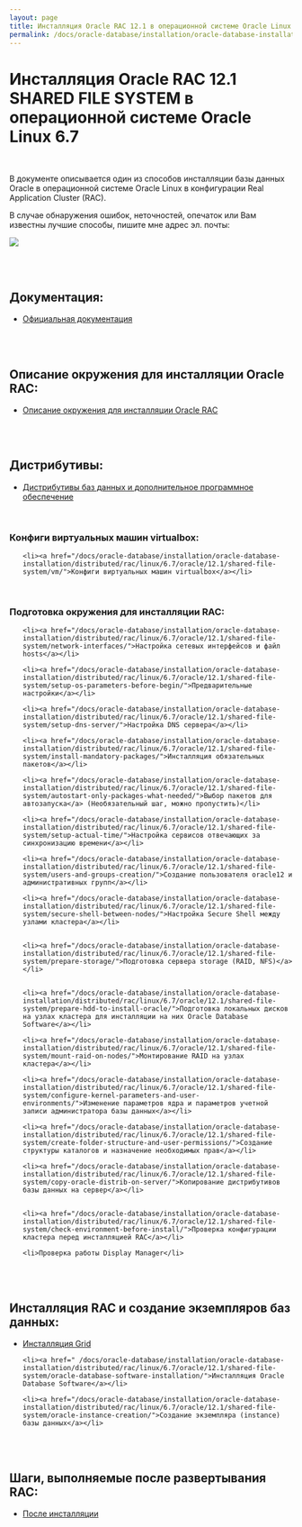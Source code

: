 ```yaml
---
layout: page
title: Инсталляция Oracle RAC 12.1 в операционной системе Oracle Linux 6.7 (SHARED FILE SYSTEM)
permalink: /docs/oracle-database/installation/oracle-database-installation/distributed/rac/linux/6.7/oracle/12.1/shared-file-system/
---
```


# Инсталляция Oracle RAC 12.1 SHARED FILE SYSTEM  в операционной системе Oracle Linux 6.7


<br/>

В документе описывается один из способов инсталляции базы данных Oracle в операционной системе Oracle Linux в конфигурации Real Application Cluster (RAC).


В случае обнаружения ошибок, неточностей, опечаток или Вам известны лучшие способы, пишите мне адрес эл. почты:


<div>
	<img src="http://img.fotografii.org/a3333333mail.gif" border="0">
</div>

<br/><br/>



## Документация:

<ul>
	<li><a href="/docs/oracle-database/installation/oracle-database-installation/distributed/rac/linux/6.7/oracle/12.1/shared-file-system/docs/">Официальная документация</a></li>
</ul>


<br/><br/>


## Описание окружения для инсталляции Oracle RAC:

<ul>
	<li><a href="/docs/oracle-database/installation/oracle-database-installation/distributed/rac/linux/6.7/oracle/12.1/shared-file-system/environment-description/">Описание окружения для инсталляции Oracle RAC</a></li>
</ul>



<br/><br/>
<h2>Дистрибутивы:</h2>


<ul>
	<li><a href="/docs/oracle-database/installation/oracle-database-installation/distributed/rac/linux/6.7/oracle/12.1/shared-file-system/distrib/">Дистрибутивы баз данных и дополнительное программное обеспечение</a></li>
</ul>

<br/>

### Конфиги виртуальных машин virtualbox:


<ul>

	<li><a href="/docs/oracle-database/installation/oracle-database-installation/distributed/rac/linux/6.7/oracle/12.1/shared-file-system/vm/">Конфиги виртуальных машин virtualbox</a></li>

</ul>



<br/>

### Подготовка окружения для инсталляции RAC:


<ul>

	<li><a href="/docs/oracle-database/installation/oracle-database-installation/distributed/rac/linux/6.7/oracle/12.1/shared-file-system/network-interfaces/">Настройка сетевых интерфейсов и файл hosts</a></li>

	<li><a href="/docs/oracle-database/installation/oracle-database-installation/distributed/rac/linux/6.7/oracle/12.1/shared-file-system/setup-os-parameters-before-begin/">Предварительные настройки</a></li>

	<li><a href="/docs/oracle-database/installation/oracle-database-installation/distributed/rac/linux/6.7/oracle/12.1/shared-file-system/setup-dns-server/">Настройка DNS сервера</a></li>

	<li><a href="/docs/oracle-database/installation/oracle-database-installation/distributed/rac/linux/6.7/oracle/12.1/shared-file-system/install-mandatory-packages/">Инсталляция обязательных пакетов</a></li>

	<li><a href="/docs/oracle-database/installation/oracle-database-installation/distributed/rac/linux/6.7/oracle/12.1/shared-file-system/autostart-only-packages-what-needed/">Выбор пакетов для автозапуска</a> (Необязательный шаг, можно пропустить)</li>

	<li><a href="/docs/oracle-database/installation/oracle-database-installation/distributed/rac/linux/6.7/oracle/12.1/shared-file-system/setup-actual-time/">Настройка сервисов отвечающих за синхронизацию времени</a></li>

	<li><a href="/docs/oracle-database/installation/oracle-database-installation/distributed/rac/linux/6.7/oracle/12.1/shared-file-system/users-and-groups-creation/">Создание пользователя oracle12 и административных групп</a></li>

	<li><a href="/docs/oracle-database/installation/oracle-database-installation/distributed/rac/linux/6.7/oracle/12.1/shared-file-system/secure-shell-between-nodes/">Настройка Secure Shell между узлами кластера</a></li>


	<li><a href="/docs/oracle-database/installation/oracle-database-installation/distributed/rac/linux/6.7/oracle/12.1/shared-file-system/prepare-storage/">Подготовка сервера storage (RAID, NFS)</a></li>


	<li><a href="/docs/oracle-database/installation/oracle-database-installation/distributed/rac/linux/6.7/oracle/12.1/shared-file-system/prepare-hdd-to-install-oracle/">Подготовка локальных дисков на узлах кластера для инсталляции на них Oracle Database Software</a></li>

	<li><a href="/docs/oracle-database/installation/oracle-database-installation/distributed/rac/linux/6.7/oracle/12.1/shared-file-system/mount-raid-on-nodes/">Монтирование RAID на узлах кластера</a></li>

	<li><a href="/docs/oracle-database/installation/oracle-database-installation/distributed/rac/linux/6.7/oracle/12.1/shared-file-system/configure-kernel-parameters-and-user-environments/">Изменение параметров ядра и параметров учетной записи администратора базы данных</a></li>

	<li><a href="/docs/oracle-database/installation/oracle-database-installation/distributed/rac/linux/6.7/oracle/12.1/shared-file-system/create-folder-structure-and-user-permissions/">Создание структуры каталогов и назначение необходимых прав</a></li>

	<li><a href="/docs/oracle-database/installation/oracle-database-installation/distributed/rac/linux/6.7/oracle/12.1/shared-file-system/copy-oracle-distrib-on-server/">Копирование дистрибутивов базы данных на сервер</a></li>


	<li><a href="/docs/oracle-database/installation/oracle-database-installation/distributed/rac/linux/6.7/oracle/12.1/shared-file-system/check-environment-before-install/">Проверка конфигурации кластера перед инсталляцией RAC</a></li>

	<li>Проверка работы Display Manager</li>


</ul>

<br/><br/>

## Инсталляция RAC и создание экземпляров баз данных:


<ul>
	<li><a href="/docs/oracle-database/installation/oracle-database-installation/distributed/rac/linux/6.7/oracle/12.1/shared-file-system/grid-installation/">Инсталляция Grid</a></li>

	<li><a href=" /docs/oracle-database/installation/oracle-database-installation/distributed/rac/linux/6.7/oracle/12.1/shared-file-system/oracle-database-software-installation/">Инсталляция Oracle Database Software</a></li>

	<li><a href="/docs/oracle-database/installation/oracle-database-installation/distributed/rac/linux/6.7/oracle/12.1/shared-file-system/oracle-instance-creation/">Создание экземпляра (instance) базы данных</a></li>

</ul>


<br/><br/>

## Шаги, выполняемые после развертывания RAC:


<ul>
	<li><a href="/docs/oracle-database/installation/oracle-database-installation/distributed/rac/linux/6.7/oracle/12.1/shared-file-system/post-installation-tasks/">После инсталляции</a></li>
</ul>

